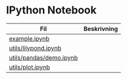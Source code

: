 # IPython Notebook

Fil|Beskrivning
---|-----------
[example.ipynb](http://nbviewer.ipython.org/github/parkey/test/blob/master/example.ipynb)|
[utils/lilypond.ipynb](http://nbviewer.ipython.org/github/parkey/test/blob/master/utils/lilypond.ipynb)|
[utils/pandas/demo.ipynb](http://nbviewer.ipython.org/github/parkey/test/blob/master/utils/pandas/demo.ipynb)|
[utils/plot.ipynb](http://nbviewer.ipython.org/github/parkey/test/blob/master/utils/plot.ipynb)|

